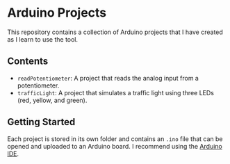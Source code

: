 # Arduino Projects

This repository contains a collection of Arduino projects that I have created as I learn to use the tool.

## Contents

-   `readPotentiometer`: A project that reads the analog input from a potentiometer.
-   `trafficLight`: A project that simulates a traffic light using three LEDs (red, yellow, and green).

## Getting Started

Each project is stored in its own folder and contains an `.ino` file that can be opened and uploaded to an Arduino board.
I recommend using the [Arduino IDE](https://www.arduino.cc/en/software).
